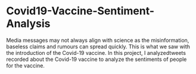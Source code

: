 # Covid19-Vaccine-Sentiment-Analysis
Media messages may not always align with science as the misinformation, baseless claims and rumours can spread quickly. This is what we saw with the introduction of the Covid-19 vaccine. In this  project, I  analyzedtweets recorded about the Covid-19 vaccine to analyze the sentiments of people for the vaccine.

